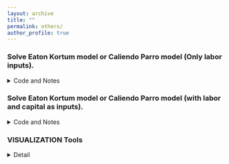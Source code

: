 ```yaml
---
layout: archive
title: ""
permalink: others/
author_profile: true
---
```


### Solve Eaton Kortum model or Caliendo Parro model (Only labor inputs).
  <details>
  <summary>Code and Notes</summary>
  [PDF](https://github.com/ypei1/EKCP) &nbsp; [Code](https://github.com/ypei1/EKCP/tree/main/1.simpleEKJ) 
  </details>

### Solve Eaton Kortum model or Caliendo Parro model (with labor and capital as inputs).
  <details>
  <summary>Code and Notes</summary>
   [PDF](https://github.com/ypei1/EKCP) &nbsp; [Code](https://github.com/ypei1/EKCP/tree/main/2.CPwithKL.s.s) 
  </details>


### VISUALIZATION Tools
  <details>
  <summary>Detail</summary>
    
#### https://www.data-to-viz.com/graph/edge_bundling.html         https://www.data-to-viz.com/graph/chord.html
    
#### https://d3js.org/

#### https://geonetworks.github.io/

#### http://vis.stanford.edu/

#### http://idl.cs.washington.edu/

#### https://library.unc.edu/data/network-visualization/

#### https://mohitmayank.com/projects/

#### https://journals.library.ualberta.ca/istl/index.php/istl/article/view/2600/2615

  </details>


<!--   
 
 
I am a PhD student in Economics at the [Universtity of Houston](https://www.uh.edu/class/economics/).  I am interested in topics related to International trade, Spatial Economics, and Macroeconometrics.

  <details>
  <summary>score</summary>
  <a href="/files/Flower"> score </a>. 
  </details>
 # Score
- Flower <a href="/files/Flower/1.png"> 1  </a>   - <a href="/files/Flower/2.png"> 2 - <a href="/files/Flower/3.png"> 3 - <a href="/files/Flower/3.png"> 4 

- Landscape <a href="/files/Landscape/1.png"> 1 </a> -<a href="/files/Landscape/2.png"> 2 </a> -<a href="/files/Landscape/2.png"> 3 </a> -<a href="/files/Landscape/4.png"> 4 </a> -<a href="/files/Landscape/5.png"> 5 </a> -<a href="/files/Landscape/6.png"> 6 </a> -<a href="/files/Landscape/7.png"> 7 </a> -<a href="/files/Landscape/8.png"> 8 </a> -<a href="/files/Landscape/9.png"> 9 </a> 

 - <a href="/files/liangjian_guitar.pdf"> Drawing Sword </a>  - [Sound](https://ypei1.github.io/files/liangjian.mp3)
  
 [PDF](http://example.com/) &nbsp; [Slides](/files/paper1.pdf)  -->
 

